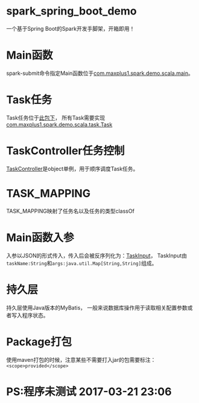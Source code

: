 # spark_spring_boot_demo
一个基于Spring Boot的Spark开发手脚架，开箱即用！

# Main函数
spark-submit命令指定Main函数位于[com.maxplus1.spark.demo.scala.main]()。

# Task任务
Task任务位于[此包下](com.maxplus1.spark.demo.scala.task)，
所有Task需要实现[com.maxplus1.spark.demo.scala.task.Task]()

# TaskController任务控制
[TaskController]()是object单例，用于顺序调度Task任务。

# TASK_MAPPING
TASK_MAPPING映射了任务名以及任务的类型classOf

# Main函数入参
入参以JSON的形式传入，传入后会被反序列化为：[TaskInput]()，
TaskInput由`taskName:String`和`args:java.util.Map[String,String]`组成。

# 持久层
持久层使用Java版本的MyBatis，
一般来说数据库操作用于读取相关配置参数或者写入程序状态。

# Package打包
使用maven打包的时候，注意某些不需要打入jar的包需要标注：`<scope>provided</scope>`

# PS:程序未测试 2017-03-21 23:06